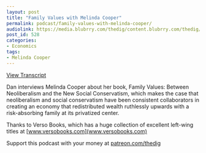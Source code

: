 ```yaml
---
layout: post
title: "Family Values with Melinda Cooper"
permalink: podcast/family-values-with-melinda-cooper/
audiolink: https://media.blubrry.com/thedig/content.blubrry.com/thedig/The_Dig_-_EP_172_-_Cooper.mp3
post_id: 528
categories: 
- Economics
tags: 
- Melinda Cooper
---
```


[View Transcript](https://www.thedigradio.com/transcripts/transcript-family-values-with-melinda-cooper/)


Dan interviews Melinda Cooper about her book, Family Values: Between Neoliberalism and the New Social Conservatism, which makes the case that neoliberalism and social conservatism have been consistent collaborators in creating an economy that redistributed wealth ruthlessly upwards with a risk-absorbing family at its privatized center.

Thanks to Verso Books, which has a huge collection of excellent left-wing titles at [www.versobooks.com](www.versobooks.com)

Support this podcast with your money at [patreon.com/thedig](http://www.patreon.com/TheDig) 

 